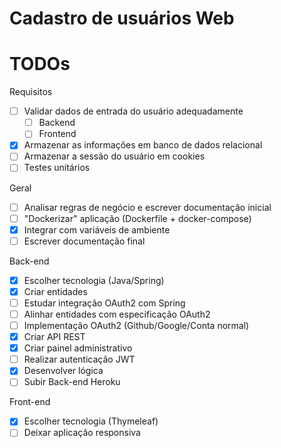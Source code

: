 # Cadastro de usuários Web

TODOs
===

Requisitos
- [ ] Validar dados de entrada do usuário adequadamente
  - [ ] Backend
  - [ ] Frontend
- [x] Armazenar as informações em banco de dados relacional
- [ ] Armazenar a sessão do usuário em cookies
- [ ] Testes unitários

Geral
- [ ] Analisar regras de negócio e escrever documentação inicial
- [ ] "Dockerizar" aplicação (Dockerfile + docker-compose)
- [x] Integrar com variáveis de ambiente
- [ ] Escrever documentação final

Back-end
- [x] Escolher tecnologia (Java/Spring)
- [x] Criar entidades
- [ ] Estudar integração OAuth2 com Spring
- [ ] Alinhar entidades com especificação OAuth2
- [ ] Implementação OAuth2 (Github/Google/Conta normal)
- [x] Criar API REST
- [x] Criar painel administrativo
- [ ] Realizar autenticação JWT
- [x] Desenvolver lógica
- [ ] Subir Back-end Heroku

Front-end
- [x] Escolher tecnologia (Thymeleaf)
- [ ] Deixar aplicação responsiva